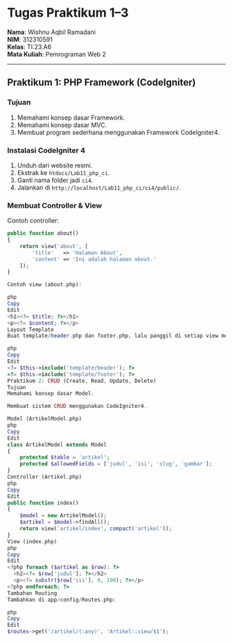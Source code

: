 # Tugas Praktikum 1–3

**Nama**: Wishnu Aqbil Ramadani  
**NIM**: 312310591  
**Kelas**: TI.23.A6  
**Mata Kuliah**: Pemrograman Web 2

---

## Praktikum 1: PHP Framework (CodeIgniter)

### Tujuan
1. Memahami konsep dasar Framework.
2. Memahami konsep dasar MVC.
3. Membuat program sederhana menggunakan Framework CodeIgniter4.

### Instalasi CodeIgniter 4
1. Unduh dari website resmi.
2. Ekstrak ke `htdocs/Lab11_php_ci`.
3. Ganti nama folder jadi `ci4`.
4. Jalankan di `http://localhost/Lab11_php_ci/ci4/public/`.

### Membuat Controller & View
Contoh controller:
```php
public function about()
{
    return view('about', [
        'title'   => 'Halaman About',
        'content' => 'Ini adalah halaman about.'
    ]);
}

Contoh view (about.php):

php
Copy
Edit
<h1><?= $title; ?></h1>
<p><?= $content; ?></p>
Layout Template
Buat template/header.php dan footer.php, lalu panggil di setiap view menggunakan:

php
Copy
Edit
<?= $this->include('template/header'); ?>
<?= $this->include('template/footer'); ?>
Praktikum 2: CRUD (Create, Read, Update, Delete)
Tujuan
Memahami konsep dasar Model.

Membuat sistem CRUD menggunakan CodeIgniter4.

Model (ArtikelModel.php)
php
Copy
Edit
class ArtikelModel extends Model
{
    protected $table = 'artikel';
    protected $allowedFields = ['judul', 'isi', 'slug', 'gambar'];
}
Controller (Artikel.php)
php
Copy
Edit
public function index()
{
    $model = new ArtikelModel();
    $artikel = $model->findAll();
    return view('artikel/index', compact('artikel'));
}
View (index.php)
php
Copy
Edit
<?php foreach ($artikel as $row): ?>
  <h2><?= $row['judul']; ?></h2>
  <p><?= substr($row['isi'], 0, 100); ?></p>
<?php endforeach; ?>
Tambahan Routing
Tambahkan di app/config/Routes.php:

php
Copy
Edit
$routes->get('/artikel/(:any)', 'Artikel::view/$1');
